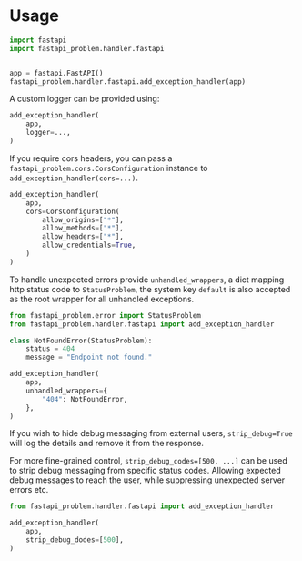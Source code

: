 # Usage

```python
import fastapi
import fastapi_problem.handler.fastapi


app = fastapi.FastAPI()
fastapi_problem.handler.fastapi.add_exception_handler(app)
```

A custom logger can be provided using:

```python
add_exception_handler(
    app,
    logger=...,
)
```

If you require cors headers, you can pass a `fastapi_problem.cors.CorsConfiguration`
instance to `add_exception_handler(cors=...)`.

```python
add_exception_handler(
    app,
    cors=CorsConfiguration(
        allow_origins=["*"],
        allow_methods=["*"],
        allow_headers=["*"],
        allow_credentials=True,
    )
)
```

To handle unexpected errors provide `unhandled_wrappers`, a dict mapping http
status code to `StatusProblem`, the system key `default` is also accepted
as the root wrapper for all unhandled exceptions.

```python
from fastapi_problem.error import StatusProblem
from fastapi_problem.handler.fastapi import add_exception_handler

class NotFoundError(StatusProblem):
    status = 404
    message = "Endpoint not found."

add_exception_handler(
    app,
    unhandled_wrappers={
        "404": NotFoundError,
    },
)
```

If you wish to hide debug messaging from external users, `strip_debug=True`
will log the details and remove it from the response.

For more fine-grained control, `strip_debug_codes=[500, ...]` can be used to
strip debug messaging from specific status codes. Allowing expected debug
messages to reach the user, while suppressing unexpected server errors etc.

```python
from fastapi_problem.handler.fastapi import add_exception_handler

add_exception_handler(
    app,
    strip_debug_dodes=[500],
)
```
